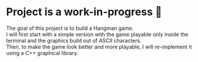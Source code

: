# Project is a work-in-progress 🔨

The goal of this project is to build a Hangman game. <br/>
I will first start with a simple version with the game playable only inside the terminal and the graphics build out of ASCII characters. <br/>
Then, to make the game look better and more playable, I will re-implement it using a C++ graphical library.  <br/>
